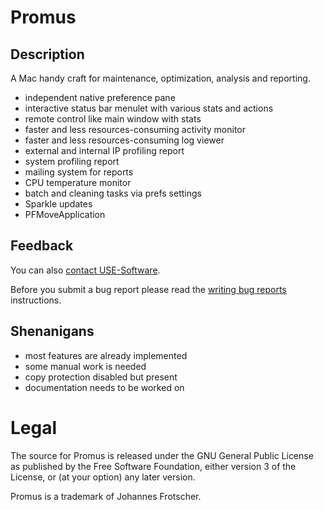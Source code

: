 # Promus

## Description

A Mac handy craft for maintenance, optimization, analysis and reporting.

- independent native preference pane
- interactive status bar menulet with various stats and actions
- remote control like main window with stats
- faster and less resources-consuming activity monitor
- faster and less resources-consuming log viewer
- external and internal IP profiling report
- system profiling report
- mailing system for reports
- CPU temperature monitor
- batch and cleaning tasks via prefs settings
- Sparkle updates
- PFMoveApplication

## Feedback

You can also [contact USE-Software](http://use-software.tk/).

Before you submit a bug report please read the [writing bug reports](http://kb.textmate.org/writing_bug_reports) instructions.

## Shenanigans
- most features are already implemented
- some manual work is needed
- copy protection disabled but present
- documentation needs to be worked on

# Legal

The source for Promus is released under the GNU General Public License as published by the Free Software Foundation, either version 3 of the License, or (at your option) any later version.

Promus is a trademark of Johannes Frotscher.